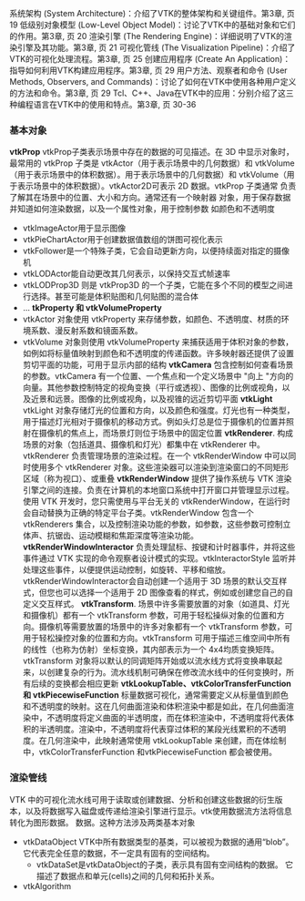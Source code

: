 系统架构 (System Architecture)：介绍了VTK的整体架构和关键组件。第3章, 页 19
低级别对象模型 (Low-Level Object Model)：讨论了VTK中的基础对象和它们的作用。第3章, 页 20
渲染引擎 (The Rendering Engine)：详细说明了VTK的渲染引擎及其功能。第3章, 页 21
可视化管线 (The Visualization Pipeline)：介绍了VTK的可视化处理流程。第3章, 页 25
创建应用程序 (Create An Application)：指导如何利用VTK构建应用程序。第3章, 页 29
用户方法、观察者和命令 (User Methods, Observers, and Commands)：讨论了如何在VTK中使用各种用户定义的方法和命令。第3章, 页 29
Tcl、C++、Java在VTK中的应用：分别介绍了这三种编程语言在VTK中的使用和特点。第3章, 页 30-36
### 基本对象
**vtkProp** 
vtkProp子类表示场景中存在的数据的可见描述。在 3D 中显示对象时，最常用的 vtkProp 子类是 vtkActor（用于表示场景中的几何数据）和 vtkVolume（用于表示场景中的体积数据）。用于表示场景中的几何数据）和 vtkVolume（用于表示场景中的体积数据）。vtkActor2D可表示 2D 数据。vtkProp 子类通常 负责了解其在场景中的位置、大小和方向。通常还有一个映射器 对象，用于保存数据并知道如何渲染数据，以及一个属性对象，用于控制参数 如颜色和不透明度
- vtkImageActor用于显示图像
- vtkPieChartActor用于创建数据值数组的饼图可视化表示
- vtkFollower是一个特殊子类，它会自动更新方向，以便持续面对指定的摄像机
- vtkLODActor能自动更改其几何表示，以保持交互式帧速率
- vtkLODProp3D 则是 vtkProp3D 的一个子类，它能在多个不同的模型之间进行选择。甚至可能是体积贴图和几何贴图的混合体
- ...
**tkProperty 和 vtkVolumeProperty**
- vtkActor 对象使用 vtkProperty 来存储参数，如颜色、不透明度、材质的环境系数、漫反射系数和镜面系数。
- vtkVolume 对象则使用 vtkVolumeProperty 来捕获适用于体积对象的参数，如例如将标量值映射到颜色和不透明度的传递函数。许多映射器还提供了设置剪切平面的功能，可用于显示内部的结构
**vtkCamera**
包含控制如何查看场景的参数。vtkCamera 有一个位置、一个焦点和一个定义场景中 "向上 "方向的向量。其他参数控制特定的视角变换（平行或透视）、图像的比例或视角，以及近景和远景。图像的比例或视角，以及视锥的远近剪切平面
**vtkLight**
vtkLight 对象存储灯光的位置和方向，以及颜色和强度。灯光也有一种类型，用于描述灯光相对于摄像机的移动方式。例如头灯总是位于摄像机的位置并照射在摄像机的焦点上，而场景灯则位于场景中的固定位置
**vtkRenderer**. 构成场景的对象（包括道具、摄像机和灯光）都集中在 vtkRenderer 中。vtkRenderer 负责管理场景的渲染过程。在一个 vtkRenderWindow 中可以同时使用多个 vtkRenderer 对象。这些渲染器可以渲染到渲染窗口的不同矩形区域（称为视口）、或重叠
**vtkRenderWindow**
提供了操作系统与 VTK 渲染引擎之间的连接。负责在计算机的本地窗口系统中打开窗口并管理显示过程。使用 VTK 开发时，您只需使用与平台无关的 vtkRenderWindow，在运行时会自动替换为正确的特定平台子类。vtkRenderWindow 包含一个 vtkRenderers 集合，以及控制渲染功能的参数，如参数，这些参数可控制立体声、抗锯齿、运动模糊和焦距深度等渲染功能。
**vtkRenderWindowInteractor**
负责处理鼠标、按键和计时器事件，并将这些事件通过 VTK 实现的命令观察者设计模式的实现。vtkInteractorStyle 监听并处理这些事件，以便提供运动控制，如旋转、平移和缩放。vtkRenderWindowInteractor会自动创建一个适用于 3D 场景的默认交互样式，但您也可以选择一个适用于 2D 图像查看的样式，例如或创建您自己的自定义交互样式。
**vtkTransform**. 场景中许多需要放置的对象（如道具、灯光和摄像机）都有一个 vtkTransform 参数，可用于轻松操纵对象的位置和方向。摄像机等需要放置的场景中的许多对象都有一个 vtkTransform 参数，可用于轻松操控对象的位置和方向。vtkTransform 可用于描述三维空间中所有的线性（也称为仿射）坐标变换，其内部表示为一个 4x4均质变换矩阵。vtkTransform 对象将以默认的同调矩阵开始或以流水线方式将变换串联起来，以创建复杂的行为。流水线机制可确保在修改流水线中的任何变换时，所有后续的变换都会相应更新
**vtkLookupTable、vtkColorTransferFunction 和 vtkPiecewiseFunction**
标量数据可视化，通常需要定义从标量值到颜色和不透明度的映射。这在几何曲面渲染和体积渲染中都是如此，在几何曲面渲染中，不透明度将定义曲面的半透明度，而在体积渲染中，不透明度将代表体积的半透明度。渲染中，不透明度将代表穿过体积的某段光线累积的不透明度。在几何渲染中，此映射通常使用 vtkLookupTable 来创建，而在体绘制中，vtkColorTransferFunction 和vtkPiecewiseFunction 都会被使用。
### 渲染管线
VTK 中的可视化流水线可用于读取或创建数据、分析和创建这些数据的衍生版本，以及将数据写入磁盘或传递给渲染引擎进行显示。vtk使用数据流方法将信息转化为图形数据。
数据。这种方法涉及两类基本对象
- vtkDataObject
VTK中所有数据类型的基类，可以被视为数据的通用“blob”。
它代表完全任意的数据，不一定具有固有的空间结构。
    - vtkDataSet是vtkDataObject的子类，表示具有固有空间结构的数据。
    它描述了数据点和单元(cells)之间的几何和拓扑关系。
- vtkAlgorithm
  